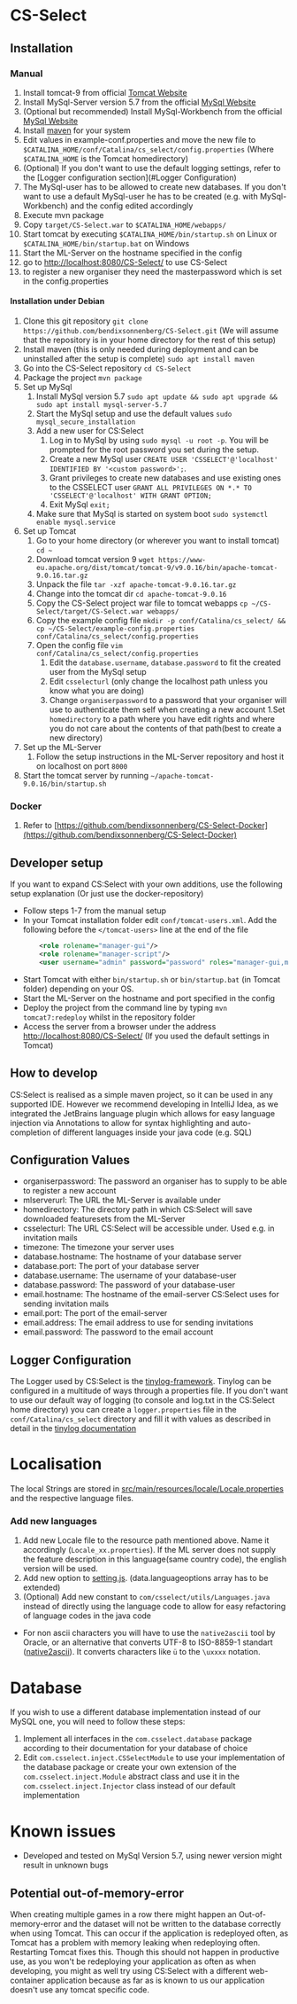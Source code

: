 # CS-Select

## Installation
### Manual
1. Install tomcat-9 from official [Tomcat Website](http://tomcat.apache.org/)
1. Install MySql-Server version 5.7 from the official [MySql Website](https://dev.mysql.com/downloads/mysql/5.7.html#downloads)
1. (Optional but recommended) Install MySql-Workbench from the official [MySql Website](https://dev.mysql.com/downloads/workbench/)
1. Install [maven](https://maven.apache.org/) for your system
1. Edit values in example-conf.properties and move the new file to `$CATALINA_HOME/conf/Catalina/cs_select/config.properties`
   (Where `$CATALINA_HOME` is the Tomcat homedirectory)
1. (Optional) If you don't want to use the default logging settings, refer to the [Logger configuration section](#Logger Configuration)
1. The MySql-user has to be allowed to create new databases. If you don't want to use a default MySql-user he has to be
   created (e.g. with MySql-Workbench) and the config edited accordingly
1. Execute mvn package
1. Copy `target/CS-Select.war` to `$CATALINA_HOME/webapps/`
1. Start tomcat by executing `$CATALINA_HOME/bin/startup.sh` on Linux or `$CATALINA_HOME/bin/startup.bat` on Windows
1. Start the ML-Server on the hostname specified in the config
1. go to [http://localhost:8080/CS-Select/](http://localhost:8080/CS-Select/) to use CS-Select
1. to register a new organiser they need the masterpassword which is set in the config.properties

#### Installation under Debian 
1. Clone this git repository `git clone https://github.com/bendixsonnenberg/CS-Select.git` (We will assume that the repository is in your home directory for the rest of this setup)
1. Install maven (this is only needed during deployment and can be uninstalled after the setup is complete) `sudo apt install maven`
1. Go into the CS-Select repository `cd CS-Select`
1. Package the project `mvn package`
1. Set up MySql
    1. Install MySql version 5.7 `sudo apt update && sudo apt upgrade && sudo apt install mysql-server-5.7`
    1. Start the MySql setup and use the default values `sudo mysql_secure_installation`
    1. Add a new user for CS:Select
        1. Log in to MySql by using `sudo mysql -u root -p`. You will be prompted for the root password you set during the setup.
        1. Create a new MySql user `CREATE USER 'CSSELECT'@'localhost' IDENTIFIED BY '<custom password>';`.
        1. Grant privileges to create new databases and use existing ones to the CSSELECT user `GRANT ALL PRIVILEGES ON *.* TO 'CSSELECT'@'localhost' WITH GRANT OPTION;`
        1. Exit MySql `exit;`
    1. Make sure that MySql is started on system boot `sudo systemctl enable mysql.service`
1. Set up Tomcat
    1. Go to your home directory (or wherever you want to install tomcat) `cd ~`
    1. Download tomcat version 9 `wget https://www-eu.apache.org/dist/tomcat/tomcat-9/v9.0.16/bin/apache-tomcat-9.0.16.tar.gz`
    1. Unpack the file `tar -xzf apache-tomcat-9.0.16.tar.gz`
    1. Change into the tomcat dir `cd apache-tomcat-9.0.16`
    1. Copy the CS-Select project war file to tomcat webapps `cp ~/CS-Select/target/CS-Select.war webapps/`
    1. Copy the example config file `mkdir -p conf/Catalina/cs_select/ && cp ~/CS-Select/example-config.properties conf/Catalina/cs_select/config.properties`
    1. Open the config file `vim conf/Catalina/cs_select/config.properties`
        1. Edit the `database.username`, `database.password` to fit the created user from the MySql setup
        1. Edit `csselecturl` (only change the localhost path unless you know what you are doing)
        1. Change `organiserpassword` to a password that your organiser will use to authenticate them self when creating a new account
        1.Set `homedirectory` to a path where you have edit rights and where you do not care about the contents of that path(best to create a new directory)
1. Set up the ML-Server
    1. Follow the setup instructions in the ML-Server repository and host it on localhost on port `8000`
1. Start the tomcat server by running `~/apache-tomcat-9.0.16/bin/startup.sh` 
### Docker
1. Refer to [https://github.com/bendixsonnenberg/CS-Select-Docker](https://github.com/bendixsonnenberg/CS-Select-Docker)

## Developer setup
If you want to expand CS:Select with your own additions, use the following setup explanation (Or just use the docker-repository)
- Follow steps 1-7 from the manual setup
- In your Tomcat installation folder edit `conf/tomcat-users.xml`.
    Add the following before the `</tomcat-users>` line at the end of the file
    ``` xml
        <role rolename="manager-gui"/>
        <role rolename="manager-script"/>
        <user username="admin" password="password" roles="manager-gui,manager-script" />
    ```
- Start Tomcat with either `bin/startup.sh` or `bin/startup.bat` (in Tomcat folder) depending on your OS.
- Start the ML-Server on the hostname and port specified in the config
- Deploy the project from the command line by typing `mvn tomcat7:redeploy` whilst in the repository folder
- Access the server from a browser under the address [http://localhost:8080/CS-Select/](http://localhost:8080/CS-Select/) (If you used the default settings in
 Tomcat)
 
 ## How to develop
 CS:Select is realised as a simple maven project, so it can be used in any supported IDE. However we recommend
 developing in IntelliJ Idea, as we integrated the JetBrains language plugin which allows for easy language injection
 via Annotations to allow for syntax highlighting and auto-completion of different languages inside your java code
 (e.g. SQL)
 ## Configuration Values
 - organiserpassword: The password an organiser has to supply to be able to register a new account
 - mlserverurl: The URL the ML-Server is available under
 - homedirectory: The directory path in which CS:Select will save downloaded featuresets from the ML-Server
 - csselecturl: The URL CS:Select will be accessible under. Used e.g. in invitation mails
 - timezone: The timezone your server uses
 - database.hostname: The hostname of your database server
 - database.port: The port of your database server
 - database.username: The username of your database-user
 - database.password: The password of your database-user
 - email.hostname: The hostname of the email-server CS:Select uses for sending invitation mails
 - email.port: The port of the email-server
 - email.address: The email address to use for sending invitations
 - email.password: The password to the email account
 
 ## Logger Configuration
 The Logger used by CS:Select is the [tinylog-framework](https://tinylog.org/). Tinylog can be configured in a multitude
 of ways through a properties file. If you don't want to use our default way of logging (to console and log.txt in the
 CS:Select home directory) you can create a `logger.properties` file in the `conf/Catalina/cs_select` directory and fill
 it with values as described in detail in the [tinylog documentation](https://tinylog.org/configuration#settings)
 
 # Localisation
 The local Strings are stored in [src/main/resources/locale/Locale.properties](src/main/resources/locale/Locale.properties) and the 
 respective language files. 
 ### Add new languages 
 1. Add new Locale file to the resource path mentioned above. Name it accordingly (`Locale_xx.properties`). If the ML server does not supply the feature description in this language(same country code), the english version will be used.
 2. Add new option to [setting.js](src/main/webapp/src/js/settings.js). (data.languageoptions array has to be extended)
 3. (Optional) Add new constant to `com/csselect/utils/Languages.java` instead of directly using the language code to allow for easy refactoring of language codes in the java code
 
 - For non ascii characters you will have to use the `native2ascii` tool by Oracle, or an alternative that converts UTF-8 to ISO-8859-1 standart ([native2ascii](https://docs.oracle.com/javase/7/docs/technotes/tools/windows/native2ascii.html)).
 It converts characters like `ü` to the `\uxxxx` notation.
 
 # Database
 If you wish to use a different database implementation instead of our MySQL one, you will need to follow these steps:
 1. Implement all interfaces in the `com.csselect.database` package according to their documentation for your database of choice
 1. Edit `com.csselect.inject.CSSelectModule` to use your implementation of the database package or create your own extension of the
    `com.csselect.inject.Module` abstract class and use it in the `com.csselect.inject.Injector` class instead of our default implementation
 
 
 # Known issues
 - Developed and tested on MySql Version 5.7, using newer version might result in unknown bugs
 ## Potential out-of-memory-error
 When creating multiple games in a row there might happen an Out-of-memory-error and the dataset will not be written to
 the database correctly when using Tomcat. This can occur if the application is redeployed often, as Tomcat has a problem
 with memory leaking when redeploying often. Restarting Tomcat fixes this. Though this should not happen in productive use, 
 as you won't be redeploying your application as often as when developing, you might as well try using CS:Select with a
 different web-container application because as far as is known to us our application doesn't use any tomcat specific code.
